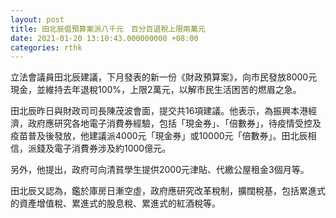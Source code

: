 ```yaml
---
layout: post
title: 田北辰倡預算案派八千元　百分百退稅上限兩萬元
date: 2021-01-20 13:10:43.000000000 +08:00
categories: rthk
---
```


立法會議員田北辰建議，下月發表的新一份《財政預算案》，向市民發放8000元現金，並維持去年退稅100%，上限2萬元，以解市民生活困苦的燃眉之急。

田北辰昨日與財政司司長陳茂波會面，提交共16項建議。他表示，為振興本港經濟，政府應研究各地電子消費券經驗，包括「現金券」、「倍數券」，待疫情受控及疫苗普及後發放，他建議派4000元「現金券」或10000元「倍數券」。田北辰相信，派錢及電子消費券涉及約1000億元。

另外，他提出，政府可向清貧學生提供2000元津貼、代繳公屋租金3個月等。

田北辰又認為，鑑於庫房日漸空虛，政府應研究改革稅制，擴闊稅基，包括累進式的資產增值稅、累進式的股息稅、累進式的紅酒稅等。
